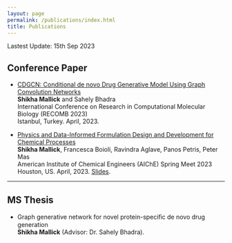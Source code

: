 ```yaml
---
layout: page
permalink: /publications/index.html
title: Publications
---
```


Lastest Update: 15th Sep 2023&nbsp;

## Conference Paper

- [CDGCN: Conditional de novo Drug Generative Model Using Graph Convolution Networks](https://link.springer.com/chapter/10.1007/978-3-031-29119-7_7)<br>**Shikha Mallick** and Sahely Bhadra<br>International Conference on Research in Computational Molecular Biology (RECOMB 2023)<br>Istanbul, Turkey. April, 2023.

- [Physics and Data-Informed Formulation Design and Development for Chemical Processes](https://aiche.confex.com/aiche/2023/meetingapp.cgi/Paper/662550)<br>**Shikha Mallick**, Francesca Boioli, Ravindra Aglave, Panos Petris, Peter Mas<br>American Institute of Chemical Engineers (AIChE) Spring Meet 2023<br>Houston, US. April, 2023. [Slides](https://www.researchgate.net/profile/Ravindra-Aglave/publication/370133485_Solubility_prediction_of_industrial_chemicals_Feeding_Graph_Neural_Networks_with_physics-based_simulations_data/links/644165b20bd78307c7a0cc84/Solubility-prediction-of-industrial-chemicals-Feeding-Graph-Neural-Networks-with-physics-based-simulations-data.pdf).<br>

---

## MS Thesis

- Graph generative network for novel protein-speciﬁc de novo drug generation<br>**Shikha Mallick** (Advisor: Dr. Sahely Bhadra).

  <br>
